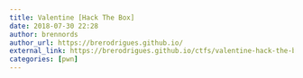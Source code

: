 ```yaml
---
title: Valentine [Hack The Box]
date: 2018-07-30 22:28
author: brennords
author_url: https://brerodrigues.github.io/
external_link: https://brerodrigues.github.io/ctfs/valentine-hack-the-box-write-up
categories: [pwn]
---
```

